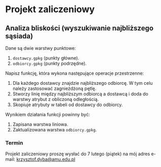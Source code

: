 # Projekt zaliczeniowy

## Analiza bliskości (wyszukiwanie najbliższego sąsiada)

Dane są dwie warstwy punktowe:

1. `dostawcy.gpkg` (punkty główne).
2. `odbiorcy.gpkg` (punkty podrzędne).

Napisz funkcję, która wykona następujące operacje przestrzenne:

1. Dla każdego dostawcy znajdzie najbliższego odbiorcę. W tym
   celu należy zastosować zagnieżdżoną pętlę.
2. Stworzy linię między najbliższym odbiorcą a dostawcą i doda
   do warstwy atrybut z obliczoną odległością.
3. Skopiuje atrybuty w tabeli od dostawcy do odbiorcy.

Wynikiem działania funkcji powinny być:
1. Zapisana warstwa liniowa.
2. Zaktualizowana warstwa `odbiorcy.gpkg`.

### Termin

Projekt zaliczeniowy proszę wysłać do 7 lutego (piątek) na mój adres e-mail: krzysztof.dyba@amu.edu.pl
